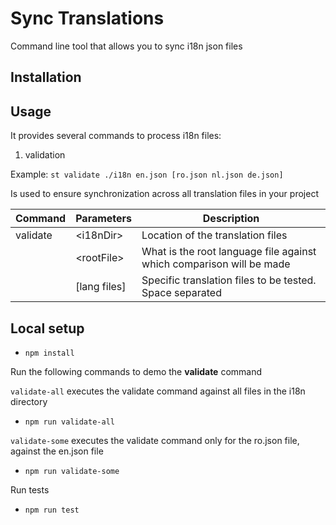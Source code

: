 # Sync Translations
Command line tool that allows you to sync i18n json files

## Installation

## Usage

It provides several commands to process i18n files:
1. validation

Example: `st validate ./i18n en.json [ro.json nl.json de.json]`
    
Is used to ensure synchronization across all translation files in your project

| Command | Parameters | Description |
| ------- | ------ | ----------- |
| validate | \<i18nDir> | Location of the translation files |
|  | \<rootFile> | What is the root language file against which comparison will be made |
|  | [lang files] | Specific translation files to be tested. Space separated |

## Local setup
* `npm install`

Run the following commands to demo the **validate** command

`validate-all` executes the validate command against all files in the i18n directory
* `npm run validate-all`

`validate-some` executes the validate command only for the ro.json file, against the en.json file
* `npm run validate-some`

Run tests
* `npm run test`

